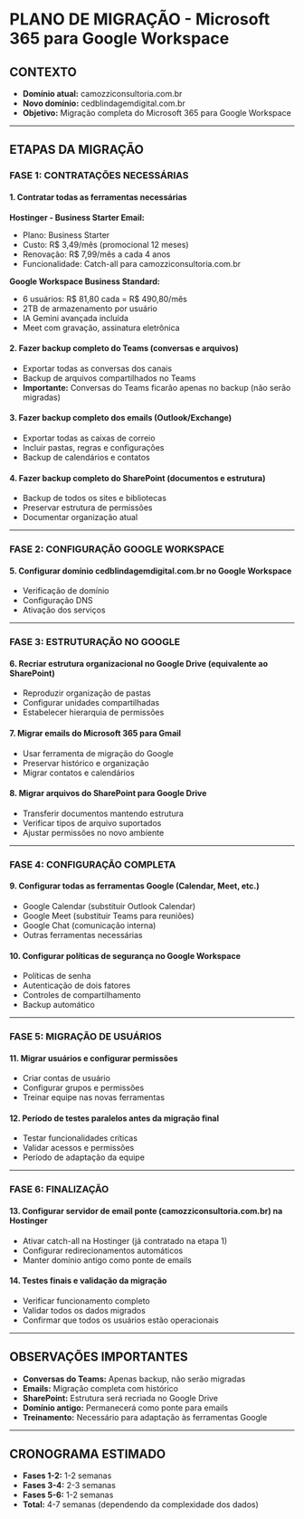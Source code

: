 # PLANO DE MIGRAÇÃO - Microsoft 365 para Google Workspace

## CONTEXTO
- **Domínio atual:** camozziconsultoria.com.br
- **Novo domínio:** cedblindagemdigital.com.br
- **Objetivo:** Migração completa do Microsoft 365 para Google Workspace

---

## ETAPAS DA MIGRAÇÃO

### FASE 1: CONTRATAÇÕES NECESSÁRIAS

#### 1. Contratar todas as ferramentas necessárias
**Hostinger - Business Starter Email:**
- Plano: Business Starter
- Custo: R$ 3,49/mês (promocional 12 meses)
- Renovação: R$ 7,99/mês a cada 4 anos
- Funcionalidade: Catch-all para camozziconsultoria.com.br

**Google Workspace Business Standard:**
- 6 usuários: R$ 81,80 cada = R$ 490,80/mês
- 2TB de armazenamento por usuário
- IA Gemini avançada incluída
- Meet com gravação, assinatura eletrônica

#### 2. Fazer backup completo do Teams (conversas e arquivos)
- Exportar todas as conversas dos canais
- Backup de arquivos compartilhados no Teams
- **Importante:** Conversas do Teams ficarão apenas no backup (não serão migradas)

#### 3. Fazer backup completo dos emails (Outlook/Exchange)
- Exportar todas as caixas de correio
- Incluir pastas, regras e configurações
- Backup de calendários e contatos

#### 4. Fazer backup completo do SharePoint (documentos e estrutura)
- Backup de todos os sites e bibliotecas
- Preservar estrutura de permissões
- Documentar organização atual

---

### FASE 2: CONFIGURAÇÃO GOOGLE WORKSPACE

#### 5. Configurar domínio cedblindagemdigital.com.br no Google Workspace
- Verificação de domínio
- Configuração DNS
- Ativação dos serviços

---

### FASE 3: ESTRUTURAÇÃO NO GOOGLE

#### 6. Recriar estrutura organizacional no Google Drive (equivalente ao SharePoint)
- Reproduzir organização de pastas
- Configurar unidades compartilhadas
- Estabelecer hierarquia de permissões

#### 7. Migrar emails do Microsoft 365 para Gmail
- Usar ferramenta de migração do Google
- Preservar histórico e organização
- Migrar contatos e calendários

#### 8. Migrar arquivos do SharePoint para Google Drive
- Transferir documentos mantendo estrutura
- Verificar tipos de arquivo suportados
- Ajustar permissões no novo ambiente

---

### FASE 4: CONFIGURAÇÃO COMPLETA

#### 9. Configurar todas as ferramentas Google (Calendar, Meet, etc.)
- Google Calendar (substituir Outlook Calendar)
- Google Meet (substituir Teams para reuniões)
- Google Chat (comunicação interna)
- Outras ferramentas necessárias

#### 10. Configurar políticas de segurança no Google Workspace
- Políticas de senha
- Autenticação de dois fatores
- Controles de compartilhamento
- Backup automático

---

### FASE 5: MIGRAÇÃO DE USUÁRIOS

#### 11. Migrar usuários e configurar permissões
- Criar contas de usuário
- Configurar grupos e permissões
- Treinar equipe nas novas ferramentas

#### 12. Período de testes paralelos antes da migração final
- Testar funcionalidades críticas
- Validar acessos e permissões
- Período de adaptação da equipe

---

### FASE 6: FINALIZAÇÃO

#### 13. Configurar servidor de email ponte (camozziconsultoria.com.br) na Hostinger
- Ativar catch-all na Hostinger (já contratado na etapa 1)
- Configurar redirecionamentos automáticos
- Manter domínio antigo como ponte de emails

#### 14. Testes finais e validação da migração
- Verificar funcionamento completo
- Validar todos os dados migrados
- Confirmar que todos os usuários estão operacionais

---

## OBSERVAÇÕES IMPORTANTES

- **Conversas do Teams:** Apenas backup, não serão migradas
- **Emails:** Migração completa com histórico
- **SharePoint:** Estrutura será recriada no Google Drive
- **Domínio antigo:** Permanecerá como ponte para emails
- **Treinamento:** Necessário para adaptação às ferramentas Google

---

## CRONOGRAMA ESTIMADO
- **Fases 1-2:** 1-2 semanas
- **Fases 3-4:** 2-3 semanas  
- **Fases 5-6:** 1-2 semanas
- **Total:** 4-7 semanas (dependendo da complexidade dos dados)